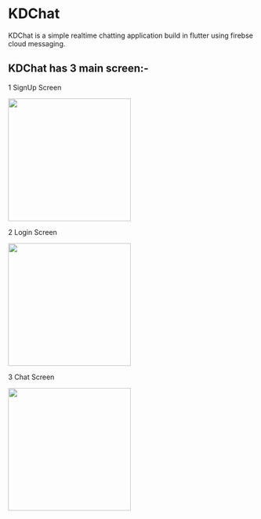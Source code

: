 # KDChat
 KDChat is a simple realtime chatting application build in flutter using firebse cloud messaging.
 ## KDChat has 3 main screen:-

   1 SignUp Screen
   
   <p>
   <img src="../master/signUp.jpg" height=250 >
   </p>
   2 Login Screen
   
   <p>
   <img src="../master/login.jpg" height=250 >
   </p>
   3 Chat Screen
   
   <p>
   <img src="../master/chatSccreen.jpg" height=250 >
  </p>
